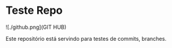 # Teste Repo

![./github.png](GIT HUB)

Este repositório está servindo para testes de commits, branches.